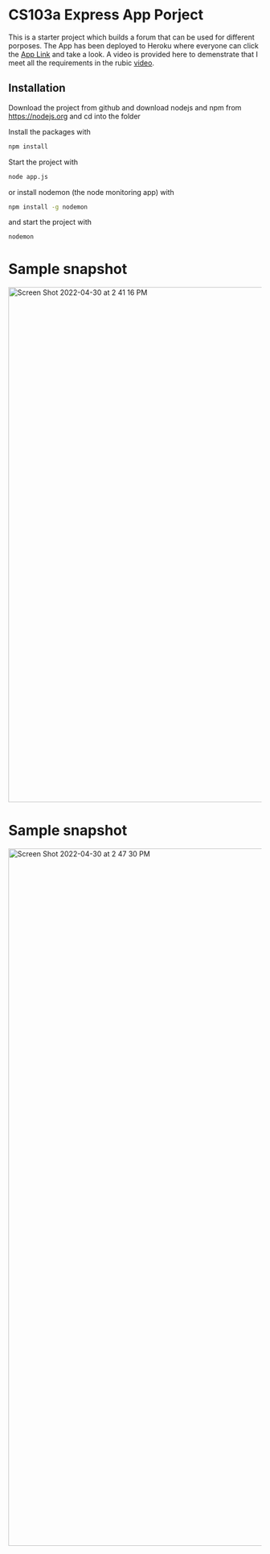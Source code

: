 # CS103a Express App Porject

This is a starter project which builds a forum that can be used for different porposes. The App has been deployed to Heroku where everyone can click the [App Link](https://pure-gorge-05438.herokuapp.com/) and take a look. A video is provided here to demenstrate that I meet all the requirements in the rubic [video](https://brandeis.zoom.us/rec/play/0Xl-baT8uqFYUiXn6j2RKnda_ypgAD4AbdI3ioSFRYK9IM4IkH0j8p-eKzlWprGdZMPS7JYFWhoX2YD4.iX4hS65ARUnLFjZs?autoplay=true&startTime=1651352544000).

## Installation
Download the project from github and download nodejs and npm from https://nodejs.org
and cd into the folder

Install the packages with
``` bash
npm install
```
Start the project with
``` bash
node app.js
```
or install nodemon (the node monitoring app) with
``` bash
npm install -g nodemon
```
and start the project with
``` bash
nodemon
```
# Sample snapshot
<img width="1023" alt="Screen Shot 2022-04-30 at 2 41 16 PM" src="https://user-images.githubusercontent.com/66043240/166118567-7b347525-8be1-457d-82c1-9915f643a67f.png">


# Sample snapshot
<img width="1385" alt="Screen Shot 2022-04-30 at 2 47 30 PM" src="https://user-images.githubusercontent.com/66043240/166118689-56a52e44-5fb0-41ae-99fe-28eb46c6ea24.png">




